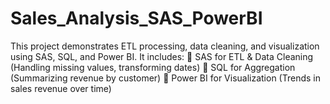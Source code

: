 # Sales_Analysis_SAS_PowerBI
This project demonstrates ETL processing, data cleaning, and visualization using SAS, SQL, and Power BI. It includes:  📌 SAS for ETL &amp; Data Cleaning (Handling missing values, transforming dates) 📌 SQL for Aggregation (Summarizing revenue by customer) 📌 Power BI for Visualization (Trends in sales revenue over time)
